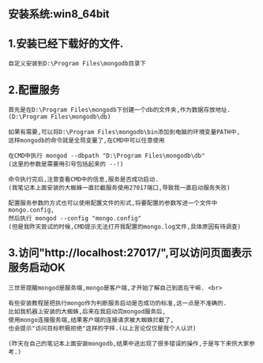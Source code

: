 ## 安装系统:win8_64bit

## 1.安装已经下载好的文件.
  ```git
  自定义安装到D:\Program Files\mongodb目录下
  ```
## 2.配置服务
  ```git
  首先是在D:\Program Files\mongodb下创建一个db的文件夹,作为数据存放地址.
  (D:\Program Files\mongodb\db)
  ```
  ```git
  如果有需要,可以将D:\Program Files\mongodb\bin添加到电脑的环境变量PATH中,
  这样mongodb的命令就是全局变量了,在CMD中可以任意使用
  ```
  ```git
  在CMD中执行 mongod --dbpath "D:\Program Files\mongodb\db"  
  (这里的参数是需要用引号包括起来的 --!)
  ```
  ```git
  命令执行完后,注意查看CMD中的信息,服务是否成功启动.  
  (我笔记本上面安装的大蜘蛛一直拦截服务使用27017端口,导致我一直启动服务失败)
  ```
  ```git
  配置服务参数的方式也可以使用配置文件的形式,将要配置的参数写进一个文件中mongo.config,
  然后执行 mongod --config "mongo.config"
  (但是我昨天尝试的时候,CMD提示无法打开我配置的mongo.log文件,具体原因有待调查)
  ```
## 3.访问"http://localhost:27017/",可以访问页面表示服务启动OK
  ```git
  三世哥提醒mongod是服务端,mongo是客户端,才开始了解自己到底在干嘛. <br>
  ```
  ```git
  有些安装教程是把执行mongo作为判断服务启动是否成功的标准,这一点是不准确的.
  比如我机器上安装的大蜘蛛,后来在我启动完mongod服务后,
  使用mongo连接服务端,结果客户端的连接请求被大蜘蛛拦截了,
  也会提示"访问目标积极拒绝"这样的字样.(以上言论仅仅是我个人认识)
  ```
```git
(昨天在自己的笔记本上面安装mongodb,结果中途出现了很多错误的操作,于是写下来供大家参考.)
```